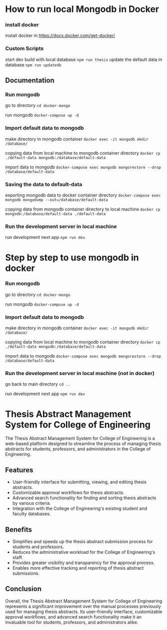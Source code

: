 # How to run local Mongodb in Docker
### install docker
install docker in https://docs.docker.com/get-docker/ 

### Custom Scripts
start dev build with local database `npm run thesis`
update the default data in database `npm run updatedb`

## Documentation
### Run mongodb
go to directory `cd docker-mongo`

run mongodb `docker-compose up -d`

### Import default data to mongodb
make directory in mongodb container `docker exec -it mongodb mkdir /database/`

copying data from local machine to mongodb container directory `docker cp ./default-data mongodb:/database/default-data`

import data to mongodb `docker-compose exec mongodb mongorestore --drop /database/default-data`

### Saving the data to default-data
exporting mongodb data to docker container directory `docker-compose exec mongodb mongodump --out=/database/default-data`

copying data from mongodb container directory to local machine `docker cp mongodb:/database/default-data ./default-data`

### Run the development server in local machine
run development next app `npm run dev`

# Step by step to use mongodb in docker

### Run mongodb
go to directory `cd docker-mongo`

run mongodb `docker-compose up -d`

### Import default data to mongodb
make directory in mongodb container `docker exec -it mongodb mkdir /database/`

copying data from local machine to mongodb container directory `docker cp ./default-data mongodb:/database/default-data`

import data to mongodb `docker-compose exec mongodb mongorestore --drop /database/default-data`

### Run the development server in local machine (not in docker)

go back to main directory `cd ..`

run development next app `npm run dev`

# Thesis Abstract Management System for College of Engineering
The Thesis Abstract Management System for College of Engineering is a web-based platform designed to streamline the process of managing thesis abstracts for students, professors, and administrators in the College of Engineering.

## Features
- User-friendly interface for submitting, viewing, and editing thesis abstracts.
- Customizable approval workflows for thesis abstracts.
- Advanced search functionality for finding and sorting thesis abstracts by various criteria.
- Integration with the College of Engineering's existing student and faculty databases.
## Benefits
- Simplifies and speeds up the thesis abstract submission process for students and professors.
- Reduces the administrative workload for the College of Engineering's staff.
- Provides greater visibility and transparency for the approval process.
- Enables more effective tracking and reporting of thesis abstract submissions.
## Conclusion
Overall, the Thesis Abstract Management System for College of Engineering represents a significant improvement over the manual processes previously used for managing thesis abstracts. Its user-friendly interface, customizable approval workflows, and advanced search functionality make it an invaluable tool for students, professors, and administrators alike.